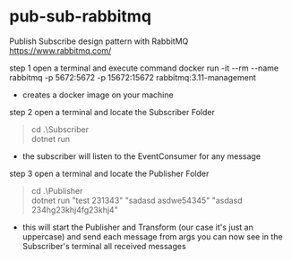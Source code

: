 # pub-sub-rabbitmq
Publish Subscribe design pattern with RabbitMQ
https://www.rabbitmq.com/

step 1
open a terminal and execute command
docker run -it --rm --name rabbitmq -p 5672:5672 -p 15672:15672 rabbitmq:3.11-management

- creates a docker image on your machine 

step 2
open a terminal and locate the Subscriber Folder
> cd .\Subscriber\
> dotnet run 

- the subscriber will listen to the EventConsumer for any message

step 3
open a terminal and locate the Publisher Folder
> cd .\Publisher\
> dotnet run "test 231343" "sadasd asdwe54345" "asdasd 234hg23khj4fg23khj4"

- this will start the Publisher and Transform (our case it's just an uppercase) and send each message from args
you can now see in the Subscriber's terminal all received messages
